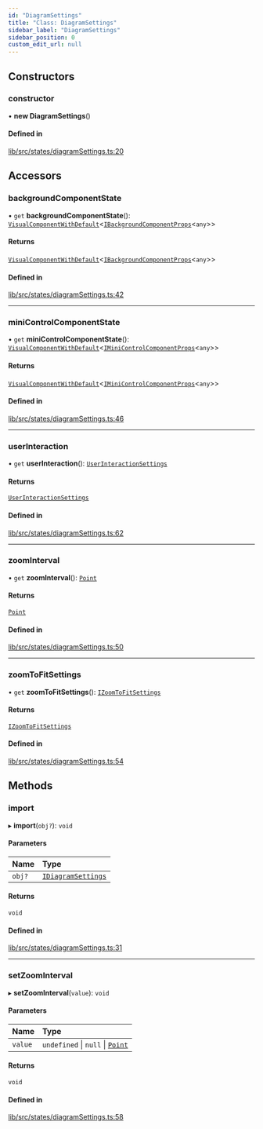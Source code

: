 ```yaml
---
id: "DiagramSettings"
title: "Class: DiagramSettings"
sidebar_label: "DiagramSettings"
sidebar_position: 0
custom_edit_url: null
---
```


## Constructors

### constructor

• **new DiagramSettings**()

#### Defined in

[lib/src/states/diagramSettings.ts:20](https://github.com/tokarchyn/react-easy-diagram/blob/370fa2c/lib/src/states/diagramSettings.ts#L20)

## Accessors

### backgroundComponentState

• `get` **backgroundComponentState**(): [`VisualComponentWithDefault`](VisualComponentWithDefault)<[`IBackgroundComponentProps`](../interfaces/IBackgroundComponentProps)<`any`\>\>

#### Returns

[`VisualComponentWithDefault`](VisualComponentWithDefault)<[`IBackgroundComponentProps`](../interfaces/IBackgroundComponentProps)<`any`\>\>

#### Defined in

[lib/src/states/diagramSettings.ts:42](https://github.com/tokarchyn/react-easy-diagram/blob/370fa2c/lib/src/states/diagramSettings.ts#L42)

___

### miniControlComponentState

• `get` **miniControlComponentState**(): [`VisualComponentWithDefault`](VisualComponentWithDefault)<[`IMiniControlComponentProps`](../interfaces/IMiniControlComponentProps)<`any`\>\>

#### Returns

[`VisualComponentWithDefault`](VisualComponentWithDefault)<[`IMiniControlComponentProps`](../interfaces/IMiniControlComponentProps)<`any`\>\>

#### Defined in

[lib/src/states/diagramSettings.ts:46](https://github.com/tokarchyn/react-easy-diagram/blob/370fa2c/lib/src/states/diagramSettings.ts#L46)

___

### userInteraction

• `get` **userInteraction**(): [`UserInteractionSettings`](UserInteractionSettings)

#### Returns

[`UserInteractionSettings`](UserInteractionSettings)

#### Defined in

[lib/src/states/diagramSettings.ts:62](https://github.com/tokarchyn/react-easy-diagram/blob/370fa2c/lib/src/states/diagramSettings.ts#L62)

___

### zoomInterval

• `get` **zoomInterval**(): [`Point`](../#point)

#### Returns

[`Point`](../#point)

#### Defined in

[lib/src/states/diagramSettings.ts:50](https://github.com/tokarchyn/react-easy-diagram/blob/370fa2c/lib/src/states/diagramSettings.ts#L50)

___

### zoomToFitSettings

• `get` **zoomToFitSettings**(): [`IZoomToFitSettings`](../interfaces/IZoomToFitSettings)

#### Returns

[`IZoomToFitSettings`](../interfaces/IZoomToFitSettings)

#### Defined in

[lib/src/states/diagramSettings.ts:54](https://github.com/tokarchyn/react-easy-diagram/blob/370fa2c/lib/src/states/diagramSettings.ts#L54)

## Methods

### import

▸ **import**(`obj?`): `void`

#### Parameters

| Name | Type |
| :------ | :------ |
| `obj?` | [`IDiagramSettings`](../interfaces/IDiagramSettings) |

#### Returns

`void`

#### Defined in

[lib/src/states/diagramSettings.ts:31](https://github.com/tokarchyn/react-easy-diagram/blob/370fa2c/lib/src/states/diagramSettings.ts#L31)

___

### setZoomInterval

▸ **setZoomInterval**(`value`): `void`

#### Parameters

| Name | Type |
| :------ | :------ |
| `value` | `undefined` \| ``null`` \| [`Point`](../#point) |

#### Returns

`void`

#### Defined in

[lib/src/states/diagramSettings.ts:58](https://github.com/tokarchyn/react-easy-diagram/blob/370fa2c/lib/src/states/diagramSettings.ts#L58)
